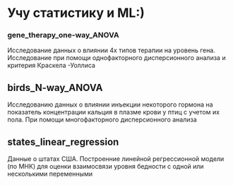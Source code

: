 # Учу статистику и ML:)

### gene_therapy_one-way_ANOVA
Исследование данных о влиянии 4х типов терапии на уровень гена. Исследование при помощи однофакторного дисперсионного анализа и критерия Краскела -Уоллиса

## birds_N-way_ANOVA
Исследованию данных о влиянии инъекции некоторого гормона на показатель концентрации кальция в плазме крови у птиц с учетом их пола. При помощи многофакторного дисперсионного анализа

## states_linear_regression
Данные о штатах США. Построенние линейной регрессионной модели (по МНК) для оценки взаимосвязи уровня бедности с одной или несколькими переменными
